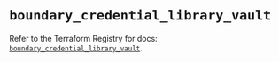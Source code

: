# `boundary_credential_library_vault`

Refer to the Terraform Registry for docs: [`boundary_credential_library_vault`](https://registry.terraform.io/providers/hashicorp/boundary/1.3.0/docs/resources/credential_library_vault).
